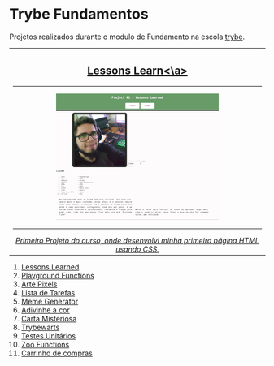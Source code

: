 # Trybe Fundamentos

Projetos realizados durante o modulo de Fundamento na escola [trybe](https://www.betrybe.com/).

<table>
  <tr>
    <td width="30%" align="center">
      <h2>
        <a href="#" target="_blank">Lessons Learn<\a>
      </h2>
      <hr>
      <img src="./img/lessons_learned_320x249.png">
      <hr>
      <i>
      Primeiro Projeto do curso, onde desenvolvi minha primeira página HTML usando CSS.
      </i>
    </td>
  </tr>
  <tr>
  </tr>
</table>

<ol>
    <li><a href="">Lessons Learned</li>
    <li><a href="">Playground Functions</li>
    <li><a href="">Arte Pixels</li>
    <li><a href="">Lista de Tarefas</li>
    <li><a href="">Meme Generator</li>
    <li><a href="">Adivinhe a cor</li>
    <li><a href="">Carta Misteriosa</li>
    <li><a href="">Trybewarts</li>
    <li><a href="">Testes Unitários</li>
    <li><a href="">Zoo Functions</li>
    <li><a href="">Carrinho de compras</li>
</ol>